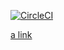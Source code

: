 [![CircleCI](https://circleci.com/gh/dhubertus/byob/tree/master.svg?style=svg)](https://circleci.com/gh/dhubertus/byob/tree/master)

[a link](https://github.com/user/repo/blob/branch/other_file.md)
